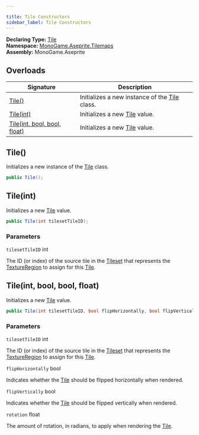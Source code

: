 ```yaml
---

title: Tile Constructors
sidebar_label: Tile Constructors
---
```

**Declaring Type:** [Tile](../)  
**Namespace:** [MonoGame.Aseprite.Tilemaps](../../)  
**Assembly:** MonoGame.Aseprite

## Overloads

| Signature                                                | Description                                                  |
| -------------------------------------------------------- | ------------------------------------------------------------ |
| [Tile()](#tile)                                          | Initializes a new instance of the [Tile](../) class. |
| [Tile(int)](#tileint)                                    | Initializes a new [Tile](../) value.                 |
| [Tile(int, bool, bool, float)](#tileint-bool-bool-float) | Initializes a new [Tile](../) value.                 |

## Tile()

Initializes a new instance of the [Tile](../) class.

```csharp
public Tile();
```

## Tile(int)

Initializes a new [Tile](../) value.

```csharp
public Tile(int tilesetTileID);
```

### Parameters

`tilesetTileID`  int

The ID (or index) of the source tile in the [Tileset](../../Tileset/) that represents the [TextureRegion](../../../TextureRegion/) to assign for this [Tile](../).

## Tile(int, bool, bool, float)

Initializes a new [Tile](../) value.

```csharp
public Tile(int tilesetTileID, bool flipHorizontally, bool flipVertically, float rotation);
```

### Parameters

`tilesetTileID`  int

The ID (or index) of the source tile in the [Tileset](../../Tileset/) that represents the [TextureRegion](../../../TextureRegion/) to assign for this [Tile](../).

`flipHorizontally`  bool

Indicates whether the [Tile](../) should be flipped horizontally when rendered.

`flipVertically`  bool

Indicates whether the [Tile](../) should be flipped vertically when rendered.

`rotation`  float

The amount of rotation, in radians, to apply when rendering the [Tile](../).


